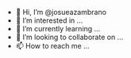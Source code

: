 - 👋 Hi, I’m @josueazambrano
- 👀 I’m interested in ...
- 🌱 I’m currently learning ...
- 💞️ I’m looking to collaborate on ...
- 📫 How to reach me ...

<!---
josueazambrano/josueazambrano is a ✨ special ✨ repository because its `README.md` (this file) appears on your GitHub profile.
You can click the Preview link to take a look at your changes.
---
Hi folks, Im currently learning and really interested into improving my skills to become a better developer.
Im available to collaborate on every project and receive all the knowledge I can get from you guys. 

